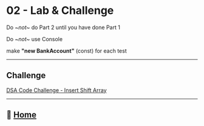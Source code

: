 # 02 - Lab & Challenge

Do *~not~* do Part 2 until you have done Part 1

 Do *~not~* use Console

make **"new BankAccount"** (const) for each test

____

## Challenge

[DSA Code Challenge - Insert Shift Array](https://github.com/mistidinzy/data-structures-and-algorithms/blob/main/401/InsertShiftArray/README.md)

____

## 🏡 [**Home**](0-classhome.md)
